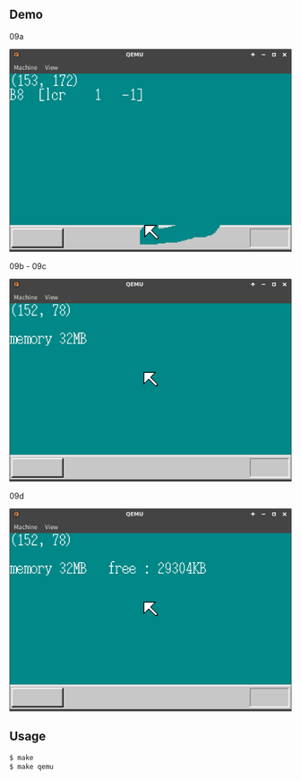 ## Demo

09a

![template](https://github.com/watermelon892/OSPractice/blob/master/09_MemoryManagement/pic/09a.png)

09b - 09c

![template](https://github.com/watermelon892/OSPractice/blob/master/09_MemoryManagement/pic/09b.png)

09d

![template](https://github.com/watermelon892/OSPractice/blob/master/09_MemoryManagement/pic/09d.png)

## Usage

```
$ make
$ make qemu
```
